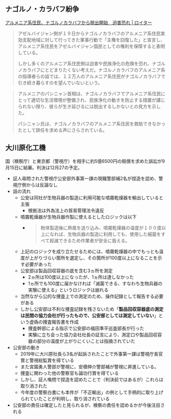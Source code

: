 ## ナゴルノ・カラバフ紛争

[アルメニア系住民、ナゴルノカラバフから脱出開始　迫害恐れ | ロイター](https://jp.reuters.com/economy/M3NW3BUXVNON5A7674QQB3O264-2023-09-24/)

> アゼルバイジャン側が１９日からナゴルノカラバフのアルメニア系住民実効支配地域に対して行ってきた軍事行動で「主権を回復した」と宣言し、アルメニア系住民をアゼルバイジャン国民としての権利を保障すると表明している。
>
> しかし多くのアルメニア系住民側は迫害や民族浄化の危険を恐れ、ナゴルノカラバフにとどまりたくない考えだ。ナゴルノカラバフのアルメニア系の指導者らの話では、１２万人のアルメニア系住民がナゴルノカラバフで引き続き暮らすのを望んでいないという。

> アルメニアのパシニャン首相は、ナゴルノカラバフでアルメニア系住民にとって適切な生活環境が整備され、民族浄化の動きを防止する措置が講じられない限り、彼らが生き延びるには脱出するしかないとの見方を示した。
>
> パシニャン氏は、ナゴルノカラバフのアルメニア系住民を救助できなかったとして辞任を求める声にさらされている。

## 大川原化工機

国（検察庁）と東京都（警視庁）を相手に約5億6500円の賠償を求めた訴訟が9月15日に結審。判決は12月27の予定。

- 証人尋問された警視庁公安部外事第一課の現職警部補2名が捏造を認め、警視庁側からは反論なし
- 話の流れ
  - 公安は同社が生物兵器の製造に利用可能な噴霧乾燥器を輸出していると主張
    - 根拠法は外為法上の貿易管理法令違反
  - 噴霧乾燥器が生物兵器作製に使えるとしたロジックは以下
    - > 粉体製造後に熱風を送り込み、噴霧乾燥器の温度が１００度以上になれば、生物兵器の製造に利用しても、使用した細菌をすべて殺滅できるため作業者が安全に扱える。
  - 上記のロジックを成り立たせるためには、噴霧乾燥器の中でもっとも温度が上がりづらい箇所を選定し、その箇所が100度以上になることを示す必要があった
  - 公安部は製品回収容器の底を含む3ヵ所を測定
    - 2ヵ所は100度以上になったが、1ヵ所は達しなかった
    - 1ヵ所でも100度に届かなければ「滅菌できる、すなわち生物兵器の実験に使える」というロジックは崩れる
  - 当然ながら公的な捜査上での測定のため、操作記録として報告する必要がある
  - しかし公安部は不利な捜査記録を残さないため「**製品回収容器底の測定は民間の協力会社が行ったもので、公安部としては測定していない**」という虚偽の捜査報告書を作成
    - 捜査幹部による指示で公安部の福田準平巡査部長が行った
    - 実験に立ち会った協力会社社長の証言により、測定口や製品回収容器の部分の温度が上がりにくいことは指摘されていた
- 公安部の動き
  - 2019年に大川原社長ら3名が起訴されたことで外事第一課は警視庁長官賞と警視総監賞を得ている
  - また宮園勇人警部が警視に、安積伸介警部補が警視に昇進している。
  - 捜査に関わった他の警察官も論功行賞を得ている
  - しかし、証人喚問で捏造を認めたことで（判決前ではあるが）これらは取り消された
  - 今年度の警察白書にも本件が「不正輸出」の例として手柄的に取り上げられていたことが判明し、取り消されている
- 公安部の責任は確定したと見られるが、検察の責任を認めるかが今後注目される
